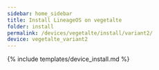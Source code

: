 ```yaml
---
sidebar: home_sidebar
title: Install LineageOS on vegetalte
folder: install
permalink: /devices/vegetalte/install/variant2/
device: vegetalte_variant2
---
```

{% include templates/device_install.md %}
